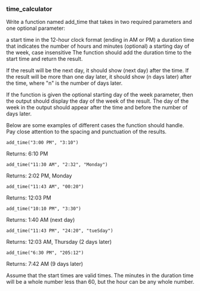 ### time_calculator
Write a function named add_time that takes in two required parameters and one optional parameter:

a start time in the 12-hour clock format (ending in AM or PM)
a duration time that indicates the number of hours and minutes
(optional) a starting day of the week, case insensitive
The function should add the duration time to the start time and return the result.

If the result will be the next day, it should show (next day) after the time. If the result will be more than one day later, it should show (n days later) after the time, where "n" is the number of days later.

If the function is given the optional starting day of the week parameter, then the output should display the day of the week of the result. The day of the week in the output should appear after the time and before the number of days later.

Below are some examples of different cases the function should handle. Pay close attention to the spacing and punctuation of the results.
```
add_time("3:00 PM", "3:10")
```
 Returns: 6:10 PM
```
add_time("11:30 AM", "2:32", "Monday")
```
 Returns: 2:02 PM, Monday
```
add_time("11:43 AM", "00:20")
```
 Returns: 12:03 PM
```
add_time("10:10 PM", "3:30")
```
 Returns: 1:40 AM (next day)
```
add_time("11:43 PM", "24:20", "tueSday")
```
 Returns: 12:03 AM, Thursday (2 days later)
```
add_time("6:30 PM", "205:12")
```
 Returns: 7:42 AM (9 days later)

Assume that the start times are valid times. The minutes in the duration time will be a whole number less than 60, but the hour can be any whole number.
